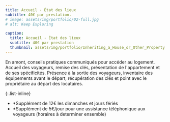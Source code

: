 ```yaml
---
title: Accueil - État des lieux
subtitle: 40€ par prestation.
# image: assets/img/portfolio/02-full.jpg
# alt: Keep Exploring

caption:
  title: Accueil - État des lieux
  subtitle: 40€ par prestation
  thumbnail: assets/img/portfolio/Inheriting_a_House_or_Other_Property.jpg
---
```

En amont, conseils pratiques communiqués pour accéder au logement. Accueil des voyageurs, remise des clés, présentation de l'appartement et de ses spécificités. Présence à la sortie des voyageurs, inventaire des équipements avant le départ, récupération des clés et point avec le propriétaire au départ des locataires.

{:.list-inline}
- *Supplément de 12€ les dimanches et jours fériés
- *Supplément de 5€/jour pour une assistance téléphonique aux voyageurs (horaires à determiner ensemble)

